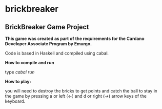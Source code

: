 # brickbreaker
## BrickBreaker Game Project

**This game was created as part of the requirements for the Cardano Developer Associate Program by Emurgo.**

Code is based in Haskell and compiled using cabal.


**How to compile and run**

type *cabal run*

**How to play:**

you will need to destroy the bricks to get points and catch the ball to stay in the game by pressing a or left (<-) and d or right (->) arrow keys of the keyboard.

